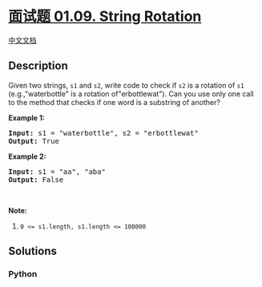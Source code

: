 # [面试题 01.09. String Rotation]()

[中文文档](/lcci/01.09.String%20Rotation/README.md)

## Description

<p>Given two strings, <code>s1</code>&nbsp;and <code>s2</code>, write code to check if <code>s2</code> is a rotation of <code>s1</code> (e.g.,&quot;waterbottle&quot; is a rotation of&quot;erbottlewat&quot;).&nbsp;Can you use&nbsp;only one call to the method that&nbsp;checks if one word is a substring of another?</p>

<p><strong>Example 1:</strong></p>

<pre>
<strong>Input: </strong>s1 = &quot;waterbottle&quot;, s2 = &quot;erbottlewat&quot;
<strong>Output: </strong>True
</pre>

<p><strong>Example 2:</strong></p>

<pre>
<strong>Input: </strong>s1 = &quot;aa&quot;, &quot;aba&quot;
<strong>Output: </strong>False
</pre>

<p>&nbsp;</p>

<p><strong>Note:</strong></p>

<ol>
	<li><code><font face="monospace">0 &lt;= s1.length, s1.length &lt;=&nbsp;</font>100000</code></li>
</ol>


## Solutions

<!-- tabs:start -->

### **Python**

```python

```

<!-- tabs:end -->
